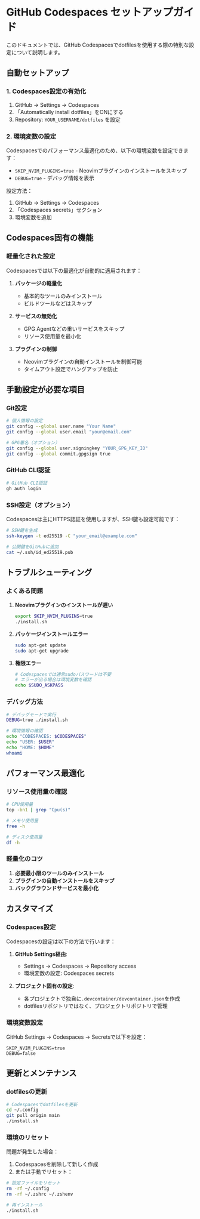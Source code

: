# GitHub Codespaces セットアップガイド

このドキュメントでは、GitHub Codespacesでdotfilesを使用する際の特別な設定について説明します。

## 自動セットアップ

### 1. Codespaces設定の有効化

1. GitHub → Settings → Codespaces
2. 「Automatically install dotfiles」をONにする
3. Repository: `YOUR_USERNAME/dotfiles` を設定

### 2. 環境変数の設定

Codespacesでのパフォーマンス最適化のため、以下の環境変数を設定できます：

- `SKIP_NVIM_PLUGINS=true` - Neovimプラグインのインストールをスキップ
- `DEBUG=true` - デバッグ情報を表示

設定方法：
1. GitHub → Settings → Codespaces
2. 「Codespaces secrets」セクション
3. 環境変数を追加

## Codespaces固有の機能

### 軽量化された設定

Codespacesでは以下の最適化が自動的に適用されます：

1. **パッケージの軽量化**
   - 基本的なツールのみインストール
   - ビルドツールなどはスキップ

2. **サービスの無効化**
   - GPG Agentなどの重いサービスをスキップ
   - リソース使用量を最小化

3. **プラグインの制御**
   - Neovimプラグインの自動インストールを制御可能
   - タイムアウト設定でハングアップを防止

## 手動設定が必要な項目

### Git設定

```bash
# 個人情報の設定
git config --global user.name "Your Name"
git config --global user.email "your@email.com"

# GPG署名（オプション）
git config --global user.signingkey "YOUR_GPG_KEY_ID"
git config --global commit.gpgsign true
```

### GitHub CLI認証

```bash
# GitHub CLI認証
gh auth login
```

### SSH設定（オプション）

Codespacesは主にHTTPS認証を使用しますが、SSH鍵も設定可能です：

```bash
# SSH鍵を生成
ssh-keygen -t ed25519 -C "your_email@example.com"

# 公開鍵をGitHubに追加
cat ~/.ssh/id_ed25519.pub
```

## トラブルシューティング

### よくある問題

1. **Neovimプラグインのインストールが遅い**
   ```bash
   export SKIP_NVIM_PLUGINS=true
   ./install.sh
   ```

2. **パッケージインストールエラー**
   ```bash
   sudo apt-get update
   sudo apt-get upgrade
   ```

3. **権限エラー**
   ```bash
   # Codespacesでは通常sudoパスワードは不要
   # エラーが出る場合は環境変数を確認
   echo $SUDO_ASKPASS
   ```

### デバッグ方法

```bash
# デバッグモードで実行
DEBUG=true ./install.sh

# 環境情報の確認
echo "CODESPACES: $CODESPACES"
echo "USER: $USER"
echo "HOME: $HOME"
whoami
```

## パフォーマンス最適化

### リソース使用量の確認

```bash
# CPU使用量
top -bn1 | grep "Cpu(s)"

# メモリ使用量
free -h

# ディスク使用量
df -h
```

### 軽量化のコツ

1. **必要最小限のツールのみインストール**
2. **プラグインの自動インストールをスキップ**
3. **バックグラウンドサービスを最小化**

## カスタマイズ

### Codespaces設定

Codespacesの設定は以下の方法で行います：

1. **GitHub Settings経由**:
   - Settings → Codespaces → Repository access
   - 環境変数の設定: Codespaces secrets

2. **プロジェクト固有の設定**:
   - 各プロジェクトで独自に`.devcontainer/devcontainer.json`を作成
   - dotfilesリポジトリではなく、プロジェクトリポジトリで管理

### 環境変数設定

GitHub Settings → Codespaces → Secretsで以下を設定：

```
SKIP_NVIM_PLUGINS=true
DEBUG=false
```

## 更新とメンテナンス

### dotfilesの更新

```bash
# Codespacesでdotfilesを更新
cd ~/.config
git pull origin main
./install.sh
```

### 環境のリセット

問題が発生した場合：

1. Codespacesを削除して新しく作成
2. または手動でリセット：

```bash
# 設定ファイルをリセット
rm -rf ~/.config
rm -rf ~/.zshrc ~/.zshenv

# 再インストール
./install.sh
```